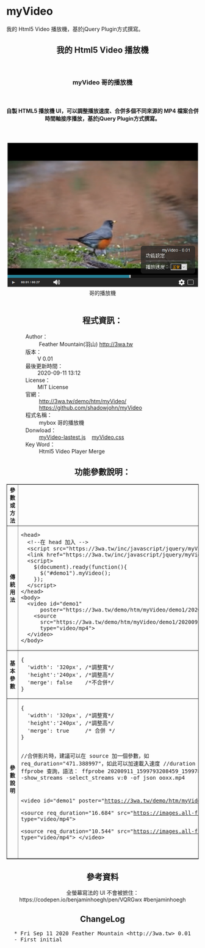 myVideo
=====

我的 Html5 Video 播放機，基於jQuery Plugin方式撰寫。

<center>
  <h2>我的 Html5 Video 播放機</h2>
  <br>
  <h3>myVideo 哥的播放機</h3>
  <br>
  <h4>自製 HTML5 播放機 UI，可以調整播放速度、合併多個不同來源的 MP4 檔案合併時間軸接序播放，基於jQuery Plugin方式撰寫。</h4>
  <br>
  <br>
  <div align="center" style="margin-left:auto;margin-right:auto;">
  <img src="snapshot/myVideo_1.png">
  <br>
  哥的播放機    
  </div>
  <br>
  <h2 class="title">程式資訊：</h2>
  <div style="text-align:left;margin-left:50px;">
    Author：<br>
    &nbsp;&nbsp;&nbsp;&nbsp;&nbsp;&nbsp;&nbsp;&nbsp;
    Feather Mountain(羽山) <a target="_blank" href="http://3wa.tw">http://3wa.tw</a>
    <br>
    版本：<br>
    &nbsp;&nbsp;&nbsp;&nbsp;&nbsp;&nbsp;&nbsp;&nbsp;V 0.01<br>
    最後更新時間：<br>
    &nbsp;&nbsp;&nbsp;&nbsp;&nbsp;&nbsp;&nbsp;&nbsp;2020-09-11 13:12<br>
    License：<br>
    &nbsp;&nbsp;&nbsp;&nbsp;&nbsp;&nbsp;&nbsp;&nbsp;MIT License<br>
    官網：<br>
    &nbsp;&nbsp;&nbsp;&nbsp;&nbsp;&nbsp;&nbsp;&nbsp;
    <a target="_blank" href="http://3wa.tw/demo/htm/myVideo/">http://3wa.tw/demo/htm/myVideo/</a>
    <br>
    &nbsp;&nbsp;&nbsp;&nbsp;&nbsp;&nbsp;&nbsp;&nbsp;
    <a target="_blank" href="https://github.com/shadowjohn/myVideo">https://github.com/shadowjohn/myVideo</a>
    <br>
    程式名稱：<br>
    &nbsp;&nbsp;&nbsp;&nbsp;&nbsp;&nbsp;&nbsp;&nbsp;
    mybox 哥的播放機    <br>    
    Donwload：<br>
    &nbsp;&nbsp;&nbsp;&nbsp;&nbsp;&nbsp;&nbsp;&nbsp;
    <a target="_blank" href="http://3wa.tw/inc/javascript/jquery/myVideo/myVideo-lastest.js">myVideo-lastest.js</a>
    &nbsp;&nbsp;
    <a target="_blank" href="http://3wa.tw/inc/javascript/jquery/myVideo/myVideo.css">myVideo.css</a>        
    <br>    
    Key Word：<br>
    &nbsp;&nbsp;&nbsp;&nbsp;&nbsp;&nbsp;&nbsp;&nbsp;
    Html5 Video Player Merge 
    <br>
  </div>
  <h2 class="title">功能參數說明：</h2>
  <table border="1" cellpadding="5" cellspacing="0" class="thetable">
    <tr>
      <th>參數或方法</th>
      <th>名稱</th>
      <th>測試</th>
    </tr>
    <tr>
      <th>傳統用法</th>
      <td>        
<pre title='source_code' alt='source_code' id='source_code' class='comments'>
&lt;head&gt;
  &lt;!--在 head 加入 --&gt;
  &lt;script src="https://3wa.tw/inc/javascript/jquery/myVideo/myVideo-lastest.js"&gt;&lt;/script&gt;
  &lt;link href="https://3wa.tw/inc/javascript/jquery/myVideo/myVideo.css" rel="stylesheet" type="text/css" /&gt;
  &lt;script&gt;
    $(document).ready(function(){
      $("#demo1").myVideo();
    });
  &lt;/script&gt; 
&lt;/head&gt;
&lt;body&gt;
  &lt;video id="demo1" 
      poster="https://3wa.tw/demo/htm/myVideo/demo1/20200911_1599757205758_1599753607320.png"&gt;
    &lt;source 
      src="https://3wa.tw/demo/htm/myVideo/demo1/20200911_1599757205758_1599753607320.mp4" 
      type="video/mp4"&gt;
  &lt;/video&gt;
&lt;/body&gt;          
</pre>
      </td>
      <td>
        <a target="_blank" href="demo1/index.html">執行</a>
      </td>
    </tr>
    <tr>
      <th>基本參數</th>
      <td>
<pre title='source_code' alt='source_code' id='source_code' class='comments'>
{
  'width': '320px', /*調整寬*/
  'height':'240px', /*調整高*/
  'merge': false    /*不合併*/
}        
</pre>
      </td>
      <td>
        <a target="_blank" href="demo2/index.html">執行</a>
      </td>
    </tr>
    <tr>
      <th>參數說明</th>
      <td>
<pre title='source_code' alt='source_code' id='source_code' class='comments'>
{
  'width': '320px', /*調整寬*/
  'height':'240px', /*調整高*/
  'merge': true     /* 合併 */
}

//合併影片時，建議可以在 source 加一個參數，如 req_duration="471.388997"，如此可以加速載入速度
//duration 建議事先用 ffprobe 查詢，語法：
ffprobe 20200911_1599793208459_1599789604914.mp4 -show_streams -select_streams v:0 -of json ooxx.mp4

&lt;video id="demo1" 
        poster="https://3wa.tw/demo/htm/myVideo/demo1/20200911_1599757205758_1599753607320.png"&gt;    
  &lt;source req_duration="16.684" 
        src="https://images.all-free-download.com/footage_preview/mp4/deer_animal_food_eating_bushes_474.mp4"
        type="video/mp4"&gt;          
  &lt;source req_duration="10.544" 
        src="https://images.all-free-download.com/footage_preview/mp4/bird_small_animal_feathers_river_679.mp4" 
        type="video/mp4"&gt;
&lt;/video&gt;       
</pre>
      </td>
      <td>
        <a target="_blank" href="demo3/index.html">執行</a>
      </td>
    </tr>                     
  </table>
  <h2 class="title">參考資料</h2>
  全螢幕寫法的 UI 不會被摭住：https://codepen.io/benjaminhoegh/pen/VQRGwx #benjaminhoegh
  <br>
  <h2 class="title">ChangeLog</h2>
  <div style="text-align:left;">
    <pre style="margin-left:20px;">
* Fri Sep 11 2020 Feather Mountain &lt;http://3wa.tw&gt; 0.01
- First initial
    </pre>
  </div>
</center>

